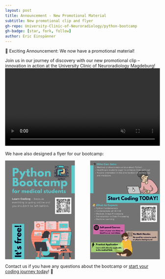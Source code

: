 ```yaml
---
layout: post
title: Announcement - New Promotional Material
subtitle: New promotional clip and flyer
gh-repo: University-Clinic-of-Neuroradiology/python-bootcamp
gh-badge: [star, fork, follow]
author: Eric Einspänner
---
```


🎉 Exciting Announcement: We now have a promotional material!

Join us in our journey of discovery with our new promotional clip – innovation in action at the University Clinic of Neuroradiology Magdeburg!
<video width="100%" preload="auto" muted controls>
    <source src="../assets/img/promotion/clip.mp4" type="video/mp4"/>
</video>

We have also designed a flyer for our bootcamp:
<div style="display: flex; justify-content: space-between;">
    <img src="../assets/img/promotion/flyer_01.png" alt="alt text" style="width: 45%; margin-right: 10%;">
    <img src="../assets/img/promotion/flyer_02.png" alt="alt text" style="width: 45%;">
</div>

Contact us if you have any questions about the bootcamp or [start your coding journey today](../courses/bootcamp_overview)! 🚀

